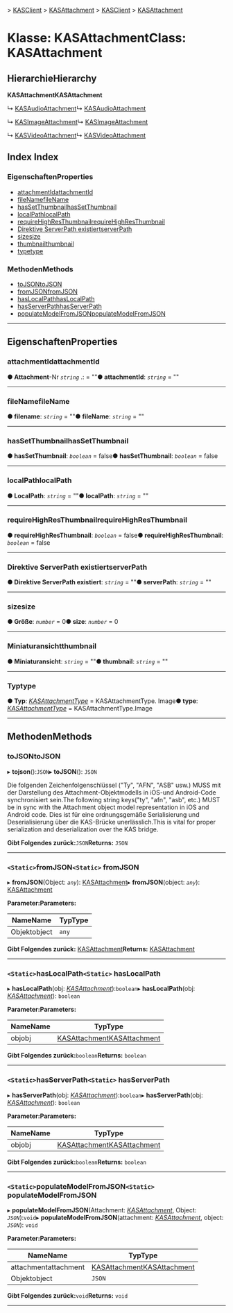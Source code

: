 <span data-ttu-id="9312d-101">[](../README.md) > [KASClient](../modules/kasclient.md) > [KASAttachment](../classes/kasclient.kasattachment.md)</span><span class="sxs-lookup"><span data-stu-id="9312d-101">[](../README.md) > [KASClient](../modules/kasclient.md) > [KASAttachment](../classes/kasclient.kasattachment.md)</span></span>

# <a name="class-kasattachment"></a><span data-ttu-id="9312d-102">Klasse: KASAttachment</span><span class="sxs-lookup"><span data-stu-id="9312d-102">Class: KASAttachment</span></span>

## <a name="hierarchy"></a><span data-ttu-id="9312d-103">Hierarchie</span><span class="sxs-lookup"><span data-stu-id="9312d-103">Hierarchy</span></span>

<span data-ttu-id="9312d-104">**KASAttachment**</span><span class="sxs-lookup"><span data-stu-id="9312d-104">**KASAttachment**</span></span>

<span data-ttu-id="9312d-105">↳ [KASAudioAttachment](kasclient.kasaudioattachment.md)</span><span class="sxs-lookup"><span data-stu-id="9312d-105">↳  [KASAudioAttachment](kasclient.kasaudioattachment.md)</span></span>

<span data-ttu-id="9312d-106">↳ [KASImageAttachment](kasclient.kasimageattachment.md)</span><span class="sxs-lookup"><span data-stu-id="9312d-106">↳  [KASImageAttachment](kasclient.kasimageattachment.md)</span></span>

<span data-ttu-id="9312d-107">↳ [KASVideoAttachment](kasclient.kasvideoattachment.md)</span><span class="sxs-lookup"><span data-stu-id="9312d-107">↳  [KASVideoAttachment](kasclient.kasvideoattachment.md)</span></span>

## <a name="index"></a><span data-ttu-id="9312d-108">Index </span><span class="sxs-lookup"><span data-stu-id="9312d-108">Index</span></span>

### <a name="properties"></a><span data-ttu-id="9312d-109">Eigenschaften</span><span class="sxs-lookup"><span data-stu-id="9312d-109">Properties</span></span>

* [<span data-ttu-id="9312d-110">attachmentId</span><span class="sxs-lookup"><span data-stu-id="9312d-110">attachmentId</span></span>](kasclient.kasattachment.md#attachmentid)
* [<span data-ttu-id="9312d-111">fileName</span><span class="sxs-lookup"><span data-stu-id="9312d-111">fileName</span></span>](kasclient.kasattachment.md#filename)
* [<span data-ttu-id="9312d-112">hasSetThumbnail</span><span class="sxs-lookup"><span data-stu-id="9312d-112">hasSetThumbnail</span></span>](kasclient.kasattachment.md#hassetthumbnail)
* [<span data-ttu-id="9312d-113">localPath</span><span class="sxs-lookup"><span data-stu-id="9312d-113">localPath</span></span>](kasclient.kasattachment.md#localpath)
* [<span data-ttu-id="9312d-114">requireHighResThumbnail</span><span class="sxs-lookup"><span data-stu-id="9312d-114">requireHighResThumbnail</span></span>](kasclient.kasattachment.md#requirehighresthumbnail)
* [<span data-ttu-id="9312d-115">Direktive ServerPath existiert</span><span class="sxs-lookup"><span data-stu-id="9312d-115">serverPath</span></span>](kasclient.kasattachment.md#serverpath)
* [<span data-ttu-id="9312d-116">size</span><span class="sxs-lookup"><span data-stu-id="9312d-116">size</span></span>](kasclient.kasattachment.md#size)
* [<span data-ttu-id="9312d-117">thumbnail</span><span class="sxs-lookup"><span data-stu-id="9312d-117">thumbnail</span></span>](kasclient.kasattachment.md#thumbnail)
* [<span data-ttu-id="9312d-118">type</span><span class="sxs-lookup"><span data-stu-id="9312d-118">type</span></span>](kasclient.kasattachment.md#type)
### <a name="methods"></a><span data-ttu-id="9312d-119">Methoden</span><span class="sxs-lookup"><span data-stu-id="9312d-119">Methods</span></span>

* [<span data-ttu-id="9312d-120">toJSON</span><span class="sxs-lookup"><span data-stu-id="9312d-120">toJSON</span></span>](kasclient.kasattachment.md#tojson)
* [<span data-ttu-id="9312d-121">fromJSON</span><span class="sxs-lookup"><span data-stu-id="9312d-121">fromJSON</span></span>](kasclient.kasattachment.md#fromjson)
* [<span data-ttu-id="9312d-122">hasLocalPath</span><span class="sxs-lookup"><span data-stu-id="9312d-122">hasLocalPath</span></span>](kasclient.kasattachment.md#haslocalpath)
* [<span data-ttu-id="9312d-123">hasServerPath</span><span class="sxs-lookup"><span data-stu-id="9312d-123">hasServerPath</span></span>](kasclient.kasattachment.md#hasserverpath)
* [<span data-ttu-id="9312d-124">populateModelFromJSON</span><span class="sxs-lookup"><span data-stu-id="9312d-124">populateModelFromJSON</span></span>](kasclient.kasattachment.md#populatemodelfromjson)

---

## <a name="properties"></a><span data-ttu-id="9312d-125">Eigenschaften</span><span class="sxs-lookup"><span data-stu-id="9312d-125">Properties</span></span>

<a id="attachmentid"></a>

###  <a name="attachmentid"></a><span data-ttu-id="9312d-126">attachmentId</span><span class="sxs-lookup"><span data-stu-id="9312d-126">attachmentId</span></span>

<span data-ttu-id="9312d-127">**● Attachment**-Nr *`string`* .: = ""</span><span class="sxs-lookup"><span data-stu-id="9312d-127">**● attachmentId**: *`string`* = ""</span></span>

___

<a id="filename"></a>

###  <a name="filename"></a><span data-ttu-id="9312d-128">fileName</span><span class="sxs-lookup"><span data-stu-id="9312d-128">fileName</span></span>

<span data-ttu-id="9312d-129">**● filename**: *`string`* = ""</span><span class="sxs-lookup"><span data-stu-id="9312d-129">**● fileName**: *`string`* = ""</span></span>

___

<a id="hassetthumbnail"></a>

###  <a name="hassetthumbnail"></a><span data-ttu-id="9312d-130">hasSetThumbnail</span><span class="sxs-lookup"><span data-stu-id="9312d-130">hasSetThumbnail</span></span>

<span data-ttu-id="9312d-131">**● hasSetThumbnail**: *`boolean`* = false</span><span class="sxs-lookup"><span data-stu-id="9312d-131">**● hasSetThumbnail**: *`boolean`* = false</span></span>

___

<a id="localpath"></a>

###  <a name="localpath"></a><span data-ttu-id="9312d-132">localPath</span><span class="sxs-lookup"><span data-stu-id="9312d-132">localPath</span></span>

<span data-ttu-id="9312d-133">**● LocalPath**: *`string`* = ""</span><span class="sxs-lookup"><span data-stu-id="9312d-133">**● localPath**: *`string`* = ""</span></span>

___

<a id="requirehighresthumbnail"></a>

###  <a name="requirehighresthumbnail"></a><span data-ttu-id="9312d-134">requireHighResThumbnail</span><span class="sxs-lookup"><span data-stu-id="9312d-134">requireHighResThumbnail</span></span>

<span data-ttu-id="9312d-135">**● requireHighResThumbnail**: *`boolean`* = false</span><span class="sxs-lookup"><span data-stu-id="9312d-135">**● requireHighResThumbnail**: *`boolean`* = false</span></span>

___

<a id="serverpath"></a>

###  <a name="serverpath"></a><span data-ttu-id="9312d-136">Direktive ServerPath existiert</span><span class="sxs-lookup"><span data-stu-id="9312d-136">serverPath</span></span>

<span data-ttu-id="9312d-137">**● Direktive ServerPath existiert**: *`string`* = ""</span><span class="sxs-lookup"><span data-stu-id="9312d-137">**● serverPath**: *`string`* = ""</span></span>

___

<a id="size"></a>

###  <a name="size"></a><span data-ttu-id="9312d-138">size</span><span class="sxs-lookup"><span data-stu-id="9312d-138">size</span></span>

<span data-ttu-id="9312d-139">**● Größe**: *`number`* = 0</span><span class="sxs-lookup"><span data-stu-id="9312d-139">**● size**: *`number`* = 0</span></span>

___

<a id="thumbnail"></a>

###  <a name="thumbnail"></a><span data-ttu-id="9312d-140">Miniaturansicht</span><span class="sxs-lookup"><span data-stu-id="9312d-140">thumbnail</span></span>

<span data-ttu-id="9312d-141">**● Miniaturansicht**: *`string`* = ""</span><span class="sxs-lookup"><span data-stu-id="9312d-141">**● thumbnail**: *`string`* = ""</span></span>

___

<a id="type"></a>

###  <a name="type"></a><span data-ttu-id="9312d-142">Typ</span><span class="sxs-lookup"><span data-stu-id="9312d-142">type</span></span>

<span data-ttu-id="9312d-143">**● Typ**: *[KASAttachmentType](../enums/kasclient.kasattachmenttype.md)* = KASAttachmentType. Image</span><span class="sxs-lookup"><span data-stu-id="9312d-143">**● type**: *[KASAttachmentType](../enums/kasclient.kasattachmenttype.md)* =  KASAttachmentType.Image</span></span>

___

## <a name="methods"></a><span data-ttu-id="9312d-144">Methoden</span><span class="sxs-lookup"><span data-stu-id="9312d-144">Methods</span></span>

<a id="tojson"></a>

###  <a name="tojson"></a><span data-ttu-id="9312d-145">toJSON</span><span class="sxs-lookup"><span data-stu-id="9312d-145">toJSON</span></span>

<span data-ttu-id="9312d-146">▸ **tojson**():`JSON`</span><span class="sxs-lookup"><span data-stu-id="9312d-146">▸ **toJSON**(): `JSON`</span></span>

<span data-ttu-id="9312d-147">Die folgenden Zeichenfolgenschlüssel ("Ty", "AFN", "ASB" usw.) MUSS mit der Darstellung des Attachment-Objektmodells in iOS-und Android-Code synchronisiert sein.</span><span class="sxs-lookup"><span data-stu-id="9312d-147">The following string keys("ty", "afn", "asb", etc.) MUST be in sync with the Attachment object model representation in iOS and Android code.</span></span> <span data-ttu-id="9312d-148">Dies ist für eine ordnungsgemäße Serialisierung und Deserialisierung über die KAS-Brücke unerlässlich.</span><span class="sxs-lookup"><span data-stu-id="9312d-148">This is vital for proper serialization and deserialization over the KAS bridge.</span></span>

<span data-ttu-id="9312d-149">**Gibt Folgendes zurück:**`JSON`</span><span class="sxs-lookup"><span data-stu-id="9312d-149">**Returns:** `JSON`</span></span>

___

<a id="fromjson"></a>

### <a name="static-fromjson"></a><span data-ttu-id="9312d-150">`<Static>`fromJSON</span><span class="sxs-lookup"><span data-stu-id="9312d-150">`<Static>` fromJSON</span></span>

<span data-ttu-id="9312d-151">▸ **fromJSON**(Object: *`any`*): [KASAttachment](kasclient.kasattachment.md)</span><span class="sxs-lookup"><span data-stu-id="9312d-151">▸ **fromJSON**(object: *`any`*): [KASAttachment](kasclient.kasattachment.md)</span></span>

<span data-ttu-id="9312d-152">**Parameter:**</span><span class="sxs-lookup"><span data-stu-id="9312d-152">**Parameters:**</span></span>

| <span data-ttu-id="9312d-153">Name</span><span class="sxs-lookup"><span data-stu-id="9312d-153">Name</span></span> | <span data-ttu-id="9312d-154">Typ</span><span class="sxs-lookup"><span data-stu-id="9312d-154">Type</span></span> |
| ------ | ------ |
| <span data-ttu-id="9312d-155">Objekt</span><span class="sxs-lookup"><span data-stu-id="9312d-155">object</span></span> | `any` |

<span data-ttu-id="9312d-156">**Gibt Folgendes zurück:** [KASAttachment](kasclient.kasattachment.md)</span><span class="sxs-lookup"><span data-stu-id="9312d-156">**Returns:** [KASAttachment](kasclient.kasattachment.md)</span></span>

___

<a id="haslocalpath"></a>

### <a name="static-haslocalpath"></a><span data-ttu-id="9312d-157">`<Static>`hasLocalPath</span><span class="sxs-lookup"><span data-stu-id="9312d-157">`<Static>` hasLocalPath</span></span>

<span data-ttu-id="9312d-158">▸ **hasLocalPath**(obj: *[KASAttachment](kasclient.kasattachment.md)*):`boolean`</span><span class="sxs-lookup"><span data-stu-id="9312d-158">▸ **hasLocalPath**(obj: *[KASAttachment](kasclient.kasattachment.md)*): `boolean`</span></span>

<span data-ttu-id="9312d-159">**Parameter:**</span><span class="sxs-lookup"><span data-stu-id="9312d-159">**Parameters:**</span></span>

| <span data-ttu-id="9312d-160">Name</span><span class="sxs-lookup"><span data-stu-id="9312d-160">Name</span></span> | <span data-ttu-id="9312d-161">Typ</span><span class="sxs-lookup"><span data-stu-id="9312d-161">Type</span></span> |
| ------ | ------ |
| <span data-ttu-id="9312d-162">obj</span><span class="sxs-lookup"><span data-stu-id="9312d-162">obj</span></span> | [<span data-ttu-id="9312d-163">KASAttachment</span><span class="sxs-lookup"><span data-stu-id="9312d-163">KASAttachment</span></span>](kasclient.kasattachment.md) |

<span data-ttu-id="9312d-164">**Gibt Folgendes zurück:**`boolean`</span><span class="sxs-lookup"><span data-stu-id="9312d-164">**Returns:** `boolean`</span></span>

___

<a id="hasserverpath"></a>

### <a name="static-hasserverpath"></a><span data-ttu-id="9312d-165">`<Static>`hasServerPath</span><span class="sxs-lookup"><span data-stu-id="9312d-165">`<Static>` hasServerPath</span></span>

<span data-ttu-id="9312d-166">▸ **hasServerPath**(obj: *[KASAttachment](kasclient.kasattachment.md)*):`boolean`</span><span class="sxs-lookup"><span data-stu-id="9312d-166">▸ **hasServerPath**(obj: *[KASAttachment](kasclient.kasattachment.md)*): `boolean`</span></span>

<span data-ttu-id="9312d-167">**Parameter:**</span><span class="sxs-lookup"><span data-stu-id="9312d-167">**Parameters:**</span></span>

| <span data-ttu-id="9312d-168">Name</span><span class="sxs-lookup"><span data-stu-id="9312d-168">Name</span></span> | <span data-ttu-id="9312d-169">Typ</span><span class="sxs-lookup"><span data-stu-id="9312d-169">Type</span></span> |
| ------ | ------ |
| <span data-ttu-id="9312d-170">obj</span><span class="sxs-lookup"><span data-stu-id="9312d-170">obj</span></span> | [<span data-ttu-id="9312d-171">KASAttachment</span><span class="sxs-lookup"><span data-stu-id="9312d-171">KASAttachment</span></span>](kasclient.kasattachment.md) |

<span data-ttu-id="9312d-172">**Gibt Folgendes zurück:**`boolean`</span><span class="sxs-lookup"><span data-stu-id="9312d-172">**Returns:** `boolean`</span></span>

___

<a id="populatemodelfromjson"></a>

### <a name="static-populatemodelfromjson"></a><span data-ttu-id="9312d-173">`<Static>`populateModelFromJSON</span><span class="sxs-lookup"><span data-stu-id="9312d-173">`<Static>` populateModelFromJSON</span></span>

<span data-ttu-id="9312d-174">▸ **populateModelFromJSON**(Attachment: *[KASAttachment](kasclient.kasattachment.md)*, Object: *`JSON`*):`void`</span><span class="sxs-lookup"><span data-stu-id="9312d-174">▸ **populateModelFromJSON**(attachment: *[KASAttachment](kasclient.kasattachment.md)*, object: *`JSON`*): `void`</span></span>

<span data-ttu-id="9312d-175">**Parameter:**</span><span class="sxs-lookup"><span data-stu-id="9312d-175">**Parameters:**</span></span>

| <span data-ttu-id="9312d-176">Name</span><span class="sxs-lookup"><span data-stu-id="9312d-176">Name</span></span> | <span data-ttu-id="9312d-177">Typ</span><span class="sxs-lookup"><span data-stu-id="9312d-177">Type</span></span> |
| ------ | ------ |
| <span data-ttu-id="9312d-178">attachment</span><span class="sxs-lookup"><span data-stu-id="9312d-178">attachment</span></span> | [<span data-ttu-id="9312d-179">KASAttachment</span><span class="sxs-lookup"><span data-stu-id="9312d-179">KASAttachment</span></span>](kasclient.kasattachment.md) |
| <span data-ttu-id="9312d-180">Objekt</span><span class="sxs-lookup"><span data-stu-id="9312d-180">object</span></span> | `JSON` |

<span data-ttu-id="9312d-181">**Gibt Folgendes zurück:**`void`</span><span class="sxs-lookup"><span data-stu-id="9312d-181">**Returns:** `void`</span></span>

___

